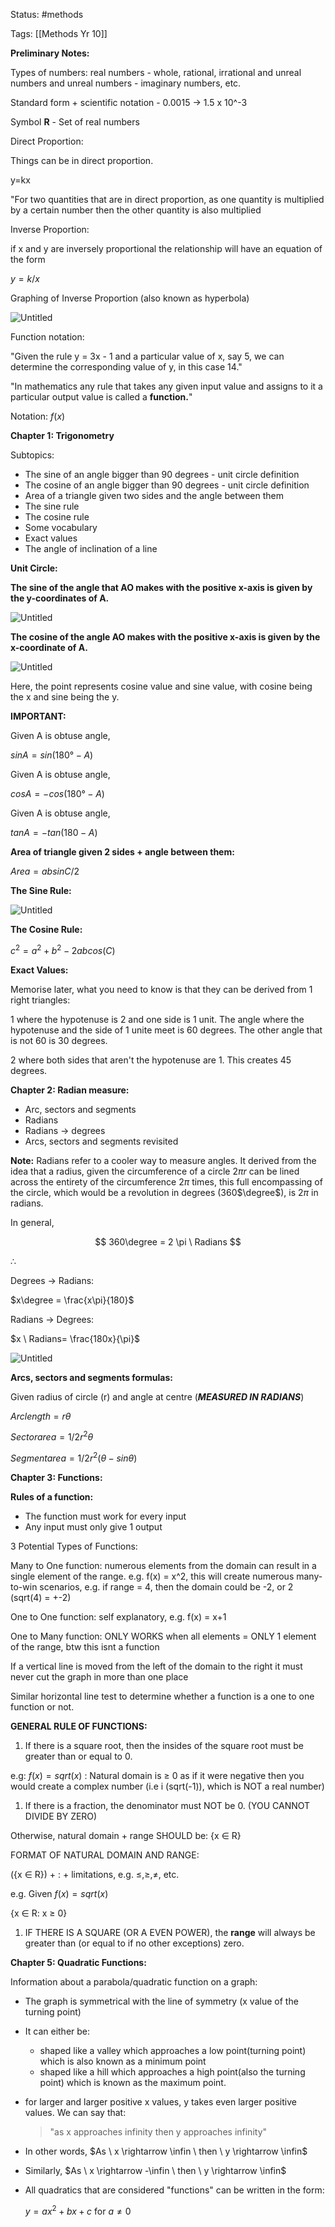Status: #methods

Tags: [[Methods Yr 10]]

**Preliminary Notes:**

Types of numbers: real numbers - whole, rational, irrational and unreal numbers and unreal numbers - imaginary numbers, etc.

Standard form + scientific notation - 0.0015 → 1.5 x 10^-3

Symbol **R** - Set of real numbers

Direct Proportion:

Things can be in direct proportion.

y=kx

"For two quantities that are in direct proportion, as one quantity is multiplied by a certain number then the other quantity is also multiplied

Inverse Proportion:

if x and y are inversely proportional the relationship will have an equation of the form

$y=k/x$

Graphing of Inverse Proportion (also known as hyperbola)

![Untitled](https://s3-us-west-2.amazonaws.com/secure.notion-static.com/4741b26c-df75-42be-971d-b4b28f8ef75f/Untitled.png)

Function notation:

"Given the rule y = 3x - 1 and a particular value of x, say 5, we can determine the corresponding value of y, in this case 14."

"In mathematics any rule that takes any given input value and assigns to it a particular output value is called a **function.**"

Notation: $f(x)$

**Chapter 1: Trigonometry**

Subtopics:

-   The sine of an angle bigger than 90 degrees - unit circle definition
-   The cosine of an angle bigger than 90 degrees - unit circle definition
-   Area of a triangle given two sides and the angle between them
-   The sine rule
-   The cosine rule
-   Some vocabulary
-   Exact values
-   The angle of inclination of a line

**Unit Circle:**

**The sine of the angle that AO makes with the positive x-axis is given by the y-coordinates of A.**

![Untitled](https://s3-us-west-2.amazonaws.com/secure.notion-static.com/5213e53b-8721-440c-9ab5-fed98d16037a/Untitled.png)

**The cosine of the angle AO makes with the positive x-axis is given by the x-coordinate of A.**

![Untitled](https://s3-us-west-2.amazonaws.com/secure.notion-static.com/2feebf1b-1283-44f5-a74f-e0c4d6c15f72/Untitled.png)

Here, the point represents cosine value and sine value, with cosine being the x and sine being the y.

**IMPORTANT:**

Given A is obtuse angle,

$sinA = sin(180°- A)$

Given A is obtuse angle,

$cosA = -cos(180°-A)$

Given A is obtuse angle,

$tanA = -tan(180 - A)$

**Area of triangle given 2 sides + angle between them:**

$Area = absinC/2$

**The Sine Rule:**

![Untitled](https://s3-us-west-2.amazonaws.com/secure.notion-static.com/b68f8367-b6de-492a-9959-5bca3f8a4e5d/Untitled.png)

**The Cosine Rule:**

$c^2 =a^2+b^2-2abcos(C)$

**Exact Values:**

Memorise later, what you need to know is that they can be derived from 1 right triangles:

1 where the hypotenuse is 2 and one side is 1 unit. The angle where the hypotenuse and the side of 1 unite meet is 60 degrees. The other angle that is not 60 is 30 degrees.

2 where both sides that aren't the hypotenuse are 1. This creates 45 degrees.

**Chapter 2: Radian measure:**

-   Arc, sectors and segments
-   Radians
-   Radians → degrees
-   Arcs, sectors and segments revisited

**Note:** Radians refer to a cooler way to measure angles. It derived from the idea that a radius, given the circumference of a circle $2\pi r$ can be lined across the entirety of the circumference $2 \pi$ times, this full encompassing of the circle, which would be a revolution in degrees (360$\degree$), is $2 \pi$ in radians.

In general,

$$ 360\degree = 2 \pi \ Radians $$

$\therefore$

Degrees → Radians:

$x\degree = \frac{x\pi}{180}$

Radians → Degrees:

$x \ Radians= \frac{180x}{\pi}$

![Untitled](https://s3-us-west-2.amazonaws.com/secure.notion-static.com/cf6d08bb-9956-4b6e-981d-c00c82371908/Untitled.png)

**Arcs, sectors and segments formulas:**

Given radius of circle (r) and angle at centre (_**MEASURED IN RADIANS**_)

$Arc length = rθ$

$Sector area = 1/2 r^2θ$

$Segmentarea=1/2r^2(θ-sinθ)$

**Chapter 3: Functions:**

**Rules of a function:**

-   The function must work for every input
-   Any input must only give 1 output

3 Potential Types of Functions:

Many to One function: numerous elements from the domain can result in a single element of the range. e.g. f(x) = x^2, this will create numerous many-to-win scenarios, e.g. if range = 4, then the domain could be -2, or 2 (sqrt(4) = +-2)

One to One function: self explanatory, e.g. f(x) = x+1

One to Many function: ONLY WORKS when all elements = ONLY 1 element of the range, btw this isnt a function

If a vertical line is moved from the left of the domain to the right it must never cut the graph in more than one place

Similar horizontal line test to determine whether a function is a one to one function or not.

**GENERAL RULE OF FUNCTIONS:**

1.  If there is a square root, then the insides of the square root must be greater than or equal to 0.

e.g: $f(x) = sqrt(x)$ : Natural domain is ≥ 0 as if it were negative then you would create a complex number (i.e i (sqrt(-1)), which is NOT a real number)

1.  If there is a fraction, the denominator must NOT be 0. (YOU CANNOT DIVIDE BY ZERO)

Otherwise, natural domain + range SHOULD be: {x ∈ R}

FORMAT OF NATURAL DOMAIN AND RANGE:

({x ∈ R}) + : + limitations, e.g. ≤,≥,≠, etc.

e.g. Given $f(x)=sqrt(x)$

{x ∈ R: x ≥ 0}

1.  IF THERE IS A SQUARE (OR A EVEN POWER), the **range** will always be greater than (or equal to if no other exceptions) zero.

**Chapter 5: Quadratic Functions:**

Information about a parabola/quadratic function on a graph:

-   The graph is symmetrical with the line of symmetry (x value of the turning point)
    
-   It can either be:
    
    -   shaped like a valley which approaches a low point(turning point) which is also known as a minimum point
    -   shaped like a hill which approaches a high point(also the turning point) which is known as the maximum point.
-   for larger and larger positive x values, y takes even larger positive values. We can say that:
    
    > "as x approaches infinity then y approaches infinity"
    
-   In other words, $As \ x \rightarrow \infin \ then \ y \rightarrow \infin$
    
-   Similarly, $As \ x \rightarrow -\infin \ then \ y \rightarrow \infin$
    
-   All quadratics that are considered "functions" can be written in the form:
    
    $y=ax^2+bx+c$ for $a \neq 0$